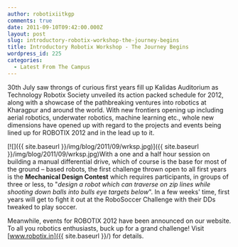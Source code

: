 ```yaml
---
author: robotixiitkgp
comments: true
date: 2011-09-10T09:42:00.000Z
layout: post
slug: introductory-robotix-workshop-the-journey-begins
title: Introductory Robotix Workshop - The Journey Begins
wordpress_id: 225
categories:
  - Latest From The Campus
---
```


30th July saw throngs of curious first years fill up Kalidas Auditorium as Technology Robotix Society unveiled its action packed schedule for 2012, along with a showcase of the pathbreaking ventures into robotics at Kharagpur and around the world. With new frontiers opening up including aerial robotics, underwater robotics, machine learning etc., whole new dimensions have opened up with regard to the projects and events being lined up for ROBOTIX 2012 and in the lead up to it.

[![]({{ site.baseurl }}/img/blog/2011/09/wrksp.jpg)]({{ site.baseurl }}/img/blog/2011/09/wrksp.jpg)With a one and a half hour session on building a manual differential drive, which of course is the base for most of the ground – based robots, the first challenge thrown open to all first years is the **Mechanical Design Contest** which requires participants, in groups of three or less, to "_design a robot which can traverse on zip lines while shooting down balls into bulls eye targets below_". In a few weeks' time, first years will get to fight it out at the RoboSoccer Challenge with their DDs tweaked to play soccer.

Meanwhile, events for ROBOTIX 2012 have been announced on our website. To all you robotics enthusiasts, buck up for a grand challenge! Visit [www.robotix.in]({{ site.baseurl }}/) for details.
